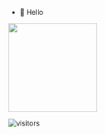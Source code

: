 - 👋 Hello

<!---
Fm-s/Fm-s is a ✨ special ✨ repository because its `README.md` (this file) appears on your GitHub profile.
You can click the Preview link to take a look at your changes.
--->


<img height="180em" src="https://github-readme-stats.vercel.app/api?username=Gapur&show_icons=true&hide_border=true&&count_private=true&include_all_commits=true" />


![visitors](https://visitor-badge.glitch.me/badge?page_id=${your.username}.${your.repo.id})
